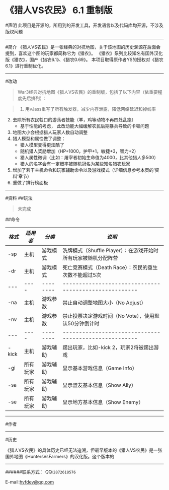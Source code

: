 《猎人VS农民》 6.1 重制版
===
#声明
此项目是开源的，所用到的开发工具，开发语言以及代码库均开源，不涉及版权问题
- - -

#简介
《猎人VS农民》是一张经典的对抗地图，关于该地图的历史渊源在后面会提到，喜欢这个图的玩家都简称它为《猎农》。
《猎农》系列比较知名有国外汉化版《猎农》，国产《猎农6.1》、《猎农0.69》。
本项目取得原作者YS的授权对《猎农6.1》进行重制优化。
- - -

#改动
>War3经典对抗地图《猎人VS农民》的重制版，包括了以下内容（依重要程度先后排列）：

>1. 用vJass重写了所有触发器，减少内存泄露，降低网络延迟和掉线率
2.  去除所有农民牲口的游荡者技能（羊，鸡等动物不再四处乱跑）
    *   基于性能的考虑， 此改动能大幅缓解农民后期暴兵导致的卡顿问题
3.  地图大小会根据猎人玩家人数自动调整  
4.  猎人模型和属性做了调整：
    *   猎人模型变得更炫酷了
    *   随机猎人奖励增加（HP+1000，护甲+1，敏捷+3，智力+2）
    *   猎人属性微调（比如：屠宰者初始生命值为4000，比其他猎人多500）
    *   猎人的名字会有一定概率被随机冠名为某些知名猎农玩家
5.  增加了若干主机命令和玩家辅助命令以及游戏模式（详细信息参考本页的‘资料’章节）
6.  重做了排行榜面板

- - -

#资料
##玩法
>未完成

##命令

*格式*  | *适用者*  |  *分类*   | *说明*
------  | --------  | -------   | ------
-sp     | 主机      | 游戏模式  | 洗牌模式（Shuffle Player）：在游戏开始时所有玩家被随机分配阵营
-dr     | 主机      | 游戏模式  | 死亡竞赛模式（Death Race）：农民的重生次数不能超过5次
---     | ----      | --------  | -----------------------------------------------------
-na     | 主机      | 游戏参数  | 禁止自动调整地图大小（No Adjust）
-nv     | 主机      | 游戏参数  | 禁止投票决定游戏时间（No Vote），使用默认50分钟倒计时
---     | ----      | --------  | -----------------------------------------------------
-kick   | 主机      | 游戏辅助  | 踢出玩家，比如-kick 2，玩家2将被踢出游戏 
-gi     | 所有玩家  | 游戏辅助  | 显示基本游戏信息（Game Info）
-sa     | 所有玩家  | 游戏辅助  | 显示盟友基本信息（Show Ally）
-se     | 所有玩家  | 游戏辅助  | 显示地方基本信息（Show Enemy）

- - -

#作者

- - -

#历史

《猎人VS农民》的具体历史已经无法追溯，但最早版本的《猎人VS农民》是一张国外地图《HuntersVsFarmers》的汉化版。这个版本的


- - -

######联系方式：
QQ:`2872618576`

E-mail:hvfdev@qq.com
